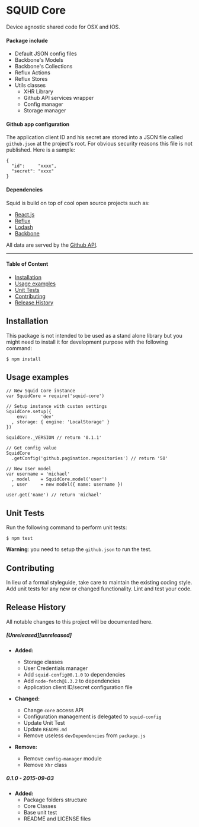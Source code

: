 SQUID Core
===========

Device agnostic shared code for OSX and IOS.

#### Package include

* Default JSON config files
* Backbone's Models
* Backbone's Collections
* Reflux Actions
* Reflux Stores
* Utils classes
	* XHR Library
	* Github API services wrapper
	* Config manager
	* Storage manager
	
#### Github app configuration

The application client ID and his secret are stored into a JSON file called `github.json` at the project's root. For obvious security reasons this file is not published. Here is a sample:

	{
	  "id":     "xxxx",
	  "secret": "xxxx"
	}

#### Dependencies

Squid is build on top of cool open source projects such as:

* [React.js](https://facebook.github.io/react/)
* [Reflux](https://github.com/reflux/refluxjs)
* [Lodash](https://lodash.com/)
* [Backbone](http://backbonejs.org/)

All data are served by the [Github API](https://developer.github.com/v3/).

<hr>

#### Table of Content

* [Installation](#installation)
* [Usage examples](#usage-examples)
* [Unit Tests](#unit-tests)
* [Contributing](#contributing)
* [Release History](#release-history)


## Installation

This package is not intended to be used as a stand alone library but you might need to install it for development purpose with the following command:

    $ npm install

## Usage examples

	// New Squid Core instance
	var SquidCore = require('squid-core')
	
	// Setup instance with custon settings
	SquidCore.setup({
		env:     'dev'
	  , storage: { engine: 'LocalStorage' }
	})

	SquidCore._VERSION // return '0.1.1'

	// Get config value
	SquidCore
      .getConfig('github.pagination.repositories') // return '50'

	// New User model
	var username = 'michael'
	  , model    = SquidCore.model('user')
	  , user     = new model({ name: username })

	user.get('name') // return 'michael'

## Unit Tests

Run the following command to perform unit tests:

    $ npm test
    
__Warning__: you need to setup the `github.json` to run the test.

## Contributing

In lieu of a formal styleguide, take care to maintain the existing coding style.
Add unit tests for any new or changed functionality. Lint and test your code.

## Release History

All notable changes to this project will be documented here.

##### [Unreleased][unreleased]
* __Added:__
	* Storage classes
	* User Credentials manager
	* Add `squid-config@0.1.0` to dependencies
	* Add `node-fetch@1.3.2` to dependencies
	* Application client ID/secret configuration file
	
* __Changed:__
	* Change `core` access API
	* Configuration management is delegated  to `squid-config`
	* Update Unit Test
	* Update `README.md`
	* Remove useless `devDependencies` from `package.js`
	
* __Remove:__
	* Remove `config-manager` module
	* Remove `Xhr` class

##### 0.1.0 - 2015-09-03
* __Added:__
	* Package folders structure
	* Core Classes
	* Base unit test
	* README and LICENSE files
